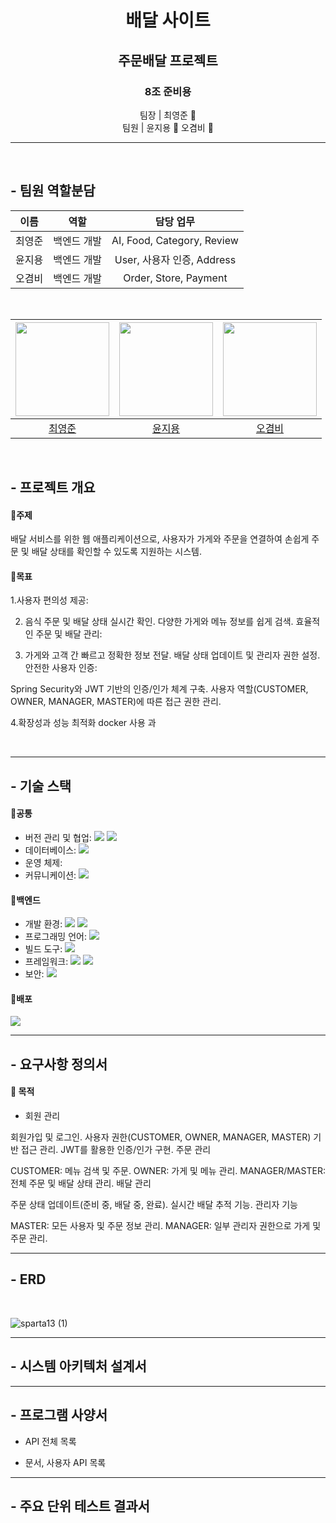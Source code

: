 # <div align="center">배달 사이트 </div>

## <div align="center">주문배달 프로젝트 </div>

### <div align="center">8조 준비용</div>

<div align=center> 팀장 | 최영준 🐲 <br/> 팀원 | 윤지용 🐂  오겸비 🐰</div>

---

<br/>

## - 팀원 역할분담

| 이름 | 역할 | 담당 업무 | 
| :-:  | :-: | :-: |
| 최영준 | 백엔드 개발 | AI, Food, Category, Review |
| 윤지용 | 백엔드 개발 | User, 사용자 인증, Address |
| 오겸비 | 백엔드 개발 | Order, Store, Payment |
<br/>

| <img src="https://avatars.githubusercontent.com/u/82498610?v=4" alt="" width="150"> | <img src="https://avatars.githubusercontent.com/u/150976474?v=4" alt="" width="150"> | <img src="https://avatars.githubusercontent.com/u/160198328?v=4" alt="" width="150"> |
|:------:|:------:|:------:|
| [최영준](https://github.com/choiy6) | [윤지용](https://github.com/jeffyun3061) | [오겸비](https://github.com/afoisl) |
<br/>


## - 프로젝트 개요

<div markdown="1">

#### 📌주제
배달 서비스를 위한 웹 애플리케이션으로, 사용자가 가게와 주문을 연결하여 손쉽게 주문 및 배달 상태를 확인할 수 있도록 지원하는 시스템.

#### 📌목표 

1.사용자 편의성 제공:

2. 음식 주문 및 배달 상태 실시간 확인.
다양한 가게와 메뉴 정보를 쉽게 검색.
효율적인 주문 및 배달 관리:

3. 가게와 고객 간 빠르고 정확한 정보 전달.
배달 상태 업데이트 및 관리자 권한 설정.
안전한 사용자 인증:

Spring Security와 JWT 기반의 인증/인가 체계 구축.
사용자 역할(CUSTOMER, OWNER, MANAGER, MASTER)에 따른 접근 권한 관리.

4.확장성과 성능 최적화
docker 사용 과

<br/>

</div>


---


## - 기술 스택

<div markdown="1">

#### 📌공통
- 버전 관리 및 협업: <img src="https://img.shields.io/badge/git-F05032?style=flat-square&logo=git&logoColor=white"/> <img src="https://img.shields.io/badge/github-181717?style=flat-square&logo=github&logoColor=white"/>
- 데이터베이스: <img src="https://img.shields.io/badge/postgresql-4169E1?style=flat-square&logo=postgresql&logoColor=white"/>
- 운영 체제: 
- 커뮤니케이션: <img src="https://img.shields.io/badge/Slack-4A154B?style=flat-square&logo=Slack&logoColor=white"/>

#### 📌백엔드
- 개발 환경: <img src="https://img.shields.io/badge/window-80B3FF?style=flat-square&logo=window&logoColor=white"/> <img src="https://img.shields.io/badge/macOS-000000?style=flat-square&logo=macos&logoColor=white"/>
- 프로그래밍 언어: <img src="https://img.shields.io/badge/java-00465B?style=flat-square&logo=java&logoColor=white"/>
- 빌드 도구: <img src="https://img.shields.io/badge/gradle-02303A?style=flat-square&logo=gradle&logoColor=white"/>
- 프레임워크: <img src="https://img.shields.io/badge/spring-6DB33F?style=flat-square&logo=spring&logoColor=white"/> <img src="https://img.shields.io/badge/springboot-6DB33F?style=flat-square&logo=springboot&logoColor=white"/>
- 보안: <img src="https://img.shields.io/badge/springsecurity-6DB33F?style=flat-square&logo=springsecurity&logoColor=white"/>

#### 📌배포
 <img src="https://img.shields.io/badge/AWS-232F3E?style=flat-square&logo=amazonwebservices&logoColor=white"/>

<br/>

</div>


---



## - 요구사항 정의서

<div markdown="1">

#### 📌 목적
- 회원 관리

회원가입 및 로그인.
사용자 권한(CUSTOMER, OWNER, MANAGER, MASTER) 기반 접근 관리.
JWT를 활용한 인증/인가 구현.
주문 관리

CUSTOMER: 메뉴 검색 및 주문.
OWNER: 가게 및 메뉴 관리.
MANAGER/MASTER: 전체 주문 및 배달 상태 관리.
배달 관리

주문 상태 업데이트(준비 중, 배달 중, 완료).
실시간 배달 추적 기능.
관리자 기능

MASTER: 모든 사용자 및 주문 정보 관리.
MANAGER: 일부 관리자 권한으로 가게 및 주문 관리.
<br/>

</div>


---



## - ERD

<div markdown="1">
<br/>
  
![sparta13 (1)](https://github.com/user-attachments/assets/396d1681-4b3c-4210-85cb-efa30389af3e)

</div>


---

## - 시스템 아키텍처 설계서

<div markdown="1">
  
<p align="center">
 
</p>

</div>

---



## - 프로그램 사양서

<div markdown="1">
  
- API 전체 목록


- 문서, 사용자 API 목록


</div>


---


## - 주요 단위 테스트 결과서
<div markdown="1">


</div>
